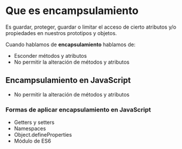 # Que es encampsulamiento
Es guardar, proteger, guardar o limitar el acceso de cierto atributos y/o propiedades en nuestros prototipos y objetos.

Cuando hablamos de **encapsulamiento** hablamos de:

* Esconder métodos y atributos 
* No permitir la alteración de métodos y atributos 

## **Encampsulamiento en JavaScript**
* No permitir la alteración de métodos y atributos 
### Formas de aplicar encapsulamiento en JavaScript
* Getters y setters 
* Namespaces 
* Object.defineProperties 
* Módulo de ES6 